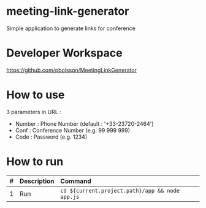 # meeting-link-generator

Simple application to generate links for conference

# Developer Workspace
https://github.com/pboisson/MeetingLinkGenerator

# How to use
3 parameters in URL :
- Number : Phone Number (default : '+33-23720-2464')
- Conf : Conference Number (e.g. 99 999 999)
- Code : Password (e.g. 1234)

# How to run

| #       | Description           | Command  |
| :------------- |:-------------| :-----|
| 1      | Run | `cd ${current.project.path}/app && node app.js` |
